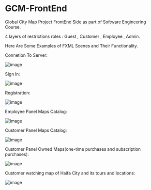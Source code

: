 # GCM-FrontEnd
Global City Map Project FrontEnd Side as part of Software Engineering Course.


4 layers of restrictions roles : Guest , Customer , Employee , Admin.

Here Are Some Examples of FXML Scenes and Their Functionality.


Connetion To Server:


![image](https://user-images.githubusercontent.com/39590212/59597978-cfdff080-9103-11e9-8045-b811e0055a00.png)


Sign In:


![image](https://user-images.githubusercontent.com/39590212/59597926-aa52e700-9103-11e9-8eb1-5cb1e519ee36.png)


Registration:


![image](https://user-images.githubusercontent.com/39590212/59598107-1cc3c700-9104-11e9-847f-8e91d1bb38bd.png)


Employee Panel Maps Catalog:


![image](https://user-images.githubusercontent.com/39590212/59598194-47ae1b00-9104-11e9-892f-1806e7b91ede.png)


Customer Panel Maps Catalog:


![image](https://user-images.githubusercontent.com/39590212/59598354-a8d5ee80-9104-11e9-8e46-4ecba86c3258.png)


Customer Panel Owned Maps(one-time purchases and subscription purchases):


![image](https://user-images.githubusercontent.com/39590212/59598732-901a0880-9105-11e9-9fb2-213ec1ae2132.png)

Customer watching map of Haifa City and its tours and locations:


![image](https://user-images.githubusercontent.com/39590212/59598891-f010af00-9105-11e9-8741-7259957c3d64.png)




